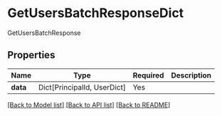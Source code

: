 # GetUsersBatchResponseDict

GetUsersBatchResponse

## Properties
| Name | Type | Required | Description |
| ------------ | ------------- | ------------- | ------------- |
**data** | Dict[PrincipalId, UserDict] | Yes |  |


[[Back to Model list]](../../README.md#documentation-for-models) [[Back to API list]](../../README.md#documentation-for-api-endpoints) [[Back to README]](../../README.md)
